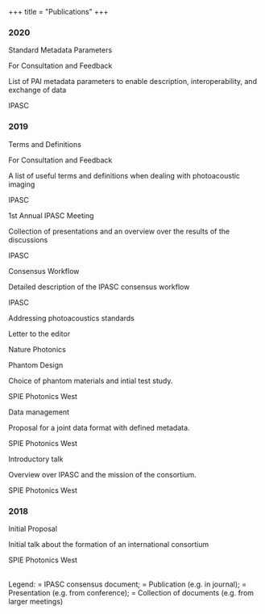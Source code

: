 +++
title = "Publications"
+++

<link rel="stylesheet" href="https://use.fontawesome.com/releases/v5.6.3/css/all.css" integrity="sha384-UHRtZLI+pbxtHCWp1t77Bi1L4ZtiqrqD80Kn4Z8NTSRyMA2Fd33n5dQ8lWUE00s/" crossorigin="anonymous">

### 2020

<div class="card">
	<a href="/documents/20200121_Metadata_list.pdf" target="_blank"> <i class="fas fa-file-pdf fa-4x indent form-icon"></i> </a>
	<a href="/documents/20200121_Metadata_List_Consensus_Result.pdf" target="_blank"> <i class="fas fa-chart-pie fa-4x indent form-icon"></i> </a>
	<p class="title"> Standard Metadata Parameters</p>
	<p class="consensuslabel"> For Consultation and Feedback</p>
	<p class="description"> List of PAI metadata parameters to enable description, interoperability, and exchange of data</p>
	<p class="publisher"> IPASC </p>
</div>

### 2019

<div class="card">
	<a href="/documents/20191210_Terms_Definitions_For_PAT.pdf" target="_blank"> <i class="fas fa-file-pdf fa-4x indent form-icon"></i> </a>
	<a href="/documents/20191210_Terms_Definitions_For_PAT_Consensus_Result.pdf" target="_blank"> <i class="fas fa-chart-pie fa-4x indent form-icon"></i> </a>
	<p class="title"> Terms and Definitions</p>
	<p class="consensuslabel"> For Consultation and Feedback</p>
	<p class="description"> A list of useful terms and definitions when dealing with photoacoustic imaging</p>
	<p class="publisher"> IPASC </p>
</div>
<div class="card">
	<a href="/publications-first-annual-ipasc-meeting/"> <i class="fas fa-folder-open fa-5x indent form-icon"></i> </a>
	<p class="title"> 1st Annual IPASC Meeting </p>
	<p class="description"> Collection of presentations and an overview over the results of the discussions</p>
	<p class="publisher"> IPASC </p>
</div>
<div class="card">
	<a href="/documents/IPASC_Consensus_Workflow_2019_09.pdf" target="_blank"> <i class="fas fa-file-pdf fa-5x indent form-icon"></i> </a>
	<p class="title"> Consensus Workflow</p>
	<p class="description"> Detailed description of the IPASC consensus workflow</p>
	<p class="publisher"> IPASC </p>
</div>
<div class="card">
	<a href="https://rdcu.be/byvad" target="_blank"> <i class="fas fa-file-text fa-5x indent form-icon"></i> </a>
	<p class="title"> Addressing photoacoustics standards</p>
	<p class="description"> Letter to the editor </p>
	<p class="publisher"> Nature Photonics</p>
</div>
<div class="card">
	<a href="/presentations/2019-02-05_Presentation-WG1.pptx" target="_blank"> <i class="fas fa-file-powerpoint fa-5x indent form-icon"></i></a>
	<p class="title"> Phantom Design</p>
	<p class="description"> Choice of phantom materials and intial test study. </p>
	<p class="publisher">SPIE Photonics West</p>
</div>
<div class="card">
	<a href="/presentations/2019-02-05_Presentation-WG4.pptx" target="_blank"> <i class="fas fa-file-powerpoint fa-5x indent form-icon"></i></a>
	<p class="title"> Data management</p>
	<p class="description"> Proposal for a joint data format with defined metadata. </p>
	<p class="publisher">SPIE Photonics West</p>
</div>
<div class="card">
	<a href="/presentations/2019-02-05_Overview presentation.pptx" target="_blank"> <i class="fas fa-file-powerpoint fa-5x indent form-icon"></i> </a>
	<p class="title"> Introductory talk</p>
	<p class="description"> Overview over IPASC and the mission of the consortium. </p>
	<p class="publisher">SPIE Photonics West</p>
</div>

### 2018

<div class="card">
	<a href="/presentations/2018-01-InitialProposal.pptx" target="_blank"> <i class="fas fa-file-powerpoint fa-5x indent form-icon"></i></a>
	<p class="title">Initial Proposal</p>
	<p class="description">Initial talk about the formation of an international consortium</p>
	<p class="publisher">SPIE Photonics West</p>
</div>

<br />
Legend: <i class="fas fa-file-pdf fa-1x indent form-icon"></i> = IPASC consensus document;
<i class="fas fa-file-text fa-1x indent form-icon"></i> = Publication (e.g. in journal);
<i class="fas fa-file-powerpoint fa-1x indent form-icon"></i> = Presentation (e.g. from conference);
<i class="fas fa-folder-open fa-1x indent form-icon"></i> = Collection of documents (e.g. from larger meetings)
